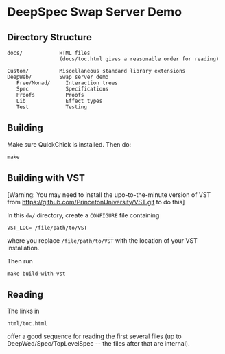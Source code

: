 DeepSpec Swap Server Demo
=========================

Directory Structure
-------------------

    docs/            HTML files 
                     (docs/toc.html gives a reasonable order for reading)

    Custom/          Miscellaneous standard library extensions
    DeepWeb/         Swap server demo
       Free/Monad/     Interaction trees 
       Spec            Specifications     
       Proofs          Proofs
       Lib             Effect types
       Test            Testing

Building
--------

Make sure QuickChick is installed.  Then do:

    make

Building with VST
-----------------

[Warning: You may need to install the upo-to-the-minute version of VST 
from https://github.com/PrincetonUniversity/VST.git to do this]

In this `dw/` directory, create a `CONFIGURE` file containing

    VST_LOC= /file/path/to/VST

where you replace `/file/path/to/VST` with the location of your VST
installation.

Then run

    make build-with-vst

Reading
-------

The links in 

    html/toc.html

offer a good sequence for reading the first several files (up to
DeepWed/Spec/TopLevelSpec -- the files after that are internal).

